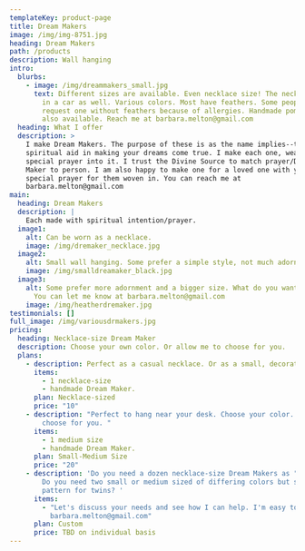 ```yaml
---
templateKey: product-page
title: Dream Makers
image: /img/img-8751.jpg
heading: Dream Makers
path: /products
description: Wall hanging
intro:
  blurbs:
    - image: /img/dreammakers_small.jpg
      text: Different sizes are available. Even necklace size! The necklace size works
        in a car as well. Various colors. Most have feathers. Some people
        request one without feathers because of allergies. Handmade pom-poms are
        also available. Reach me at barbara.melton@gmail.com
  heading: What I offer
  description: >
    I make Dream Makers. The purpose of these is as the name implies--to offer
    spiritual aid in making your dreams come true. I make each one, weaving a
    special prayer into it. I trust the Divine Source to match prayer/Dream
    Maker to person. I am also happy to make one for a loved one with your
    special prayer for them woven in. You can reach me at
    barbara.melton@gmail.com
main:
  heading: Dream Makers
  description: |
    Each made with spiritual intention/prayer.
  image1:
    alt: Can be worn as a necklace.
    image: /img/dremaker_necklace.jpg
  image2:
    alt: Small wall hanging. Some prefer a simple style, not much adornment.
    image: /img/smalldreamaker_black.jpg
  image3:
    alt: Some prefer more adornment and a bigger size. What do you want on yours?
      You can let me know at barbara.melton@gmail.com
    image: /img/heatherdremaker.jpg
testimonials: []
full_image: /img/variousdrmakers.jpg
pricing:
  heading: Necklace-size Dream Maker
  description: Choose your own color. Or allow me to choose for you.
  plans:
    - description: Perfect as a casual necklace. Or as a small, decorative hanging.
      items:
        - 1 necklace-size
        - handmade Dream Maker.
      plan: Necklace-sized
      price: "10"
    - description: "Perfect to hang near your desk. Choose your color. Or allow me to
        choose for you. "
      items:
        - 1 medium size
        - handmade Dream Maker.
      plan: Small-Medium Size
      price: "20"
    - description: 'Do you need a dozen necklace-size Dream Makers as "party favors"?
        Do you need two small or medium sized of differing colors but similar
        pattern for twins? '
      items:
        - "Let's discuss your needs and see how I can help. I'm easy to reach:
          barbara.melton@gmail.com"
      plan: Custom
      price: TBD on individual basis
---
```

